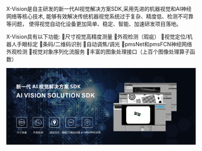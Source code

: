 X-Vision是自主研发的新一代AI视觉解决方案SDK,采用先进的机器视觉和AI神经网络等核心技术,
能够有效解决传统机器视觉系统过于复杂、精度低、检测不可靠等问题，
使得视觉自动化设备更加简单、稳定、智能、加速研发项目落地。

X-Vision具有以下功能:
尺寸视觉高精度测量
外观检测（瑕疵）
视觉定位/机器人手眼标定
条码/二维码识别
自动调焦/调光
pmsNet和pmsFCN神经网络外观检测
视觉对象序列化流服务
丰富的图象处理接口（上百个图像处理算子函数）


![logo](/pic/xvision.png)
